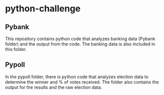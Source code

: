 # python-challenge 
## Pybank
This repository contains python code that analyzes banking data (Pybank folder) and the output from the code.
The banking data is also included in this folder.
## Pypoll
In the pypoll folder, there is python code that analyzes election data to determine the winner and % of votes received.
The folder also contains the output for the results and the raw election data. 
